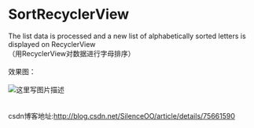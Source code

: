 # SortRecyclerView
The list data is processed and a new list of alphabetically sorted letters is displayed on RecyclerView<br>（用RecyclerView对数据进行字母排序）<br>
<br>
效果图：<br>
<br>
![这里写图片描述](https://github.com/xupeng92/SortRecyclerView/raw/master/img/Recyclerview.gif)<br>
<br>
<br>
csdn博客地址:http://blog.csdn.net/SilenceOO/article/details/75661590
